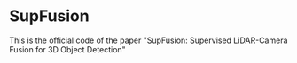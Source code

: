 # SupFusion
This is the official code of the paper "SupFusion: Supervised LiDAR-Camera Fusion for 3D Object Detection"
